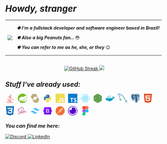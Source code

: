 <div>
    <h1><strong><em>Howdy, stranger</em></strong></h1>
    <table align="center">
   <tr>
      <td>
         <img align="center" src="https://64.media.tumblr.com/112e616f8ee4b34ff28b7f8f004f1121/tumblr_pb7tmmj3zD1ro8ysbo1_500.gifv"/>
      </td>
      <td>
         <p><strong><em>✾ I'm a fullstack developer and software engineer based in Brazil!</em></strong></p>
         <p><strong><em>✾ Also a big Peanuts fan...</em></strong> 😳</em></strong></p>
         <p><strong><em>✾ You can refer to me as he, she, or they </em></strong>😉</p>
      </td>
   </tr>
</table>
</div>
<br>
<div align="center">
    <a href="https://git.io/streak-stats">
         <img src="http://github-readme-streak-stats.herokuapp.com?user=beazinat&theme=aura&border_radius=45&card_height=180&ring=DA1E73E6" alt="GitHub Streak" />
         <img height="180em" src="https://github-readme-stats.vercel.app/api/top-langs/?username=beazinat&theme=omni&show_icons=true&hide_border=false&layout=compact&border_radius=45&title_color=A277FF&text_color=5CF1C0&bg_color=15141B"/>
    </a>
</div>
<h2><strong><em>Stuff I've already used:</em></strong></h2>
<div style="display: flex; flex-wrap: wrap; gap: 10px;">
    <img align="center" alt="Java" height="30" src="https://raw.githubusercontent.com/devicons/devicon/master/icons/java/java-plain.svg">
    <img align="center" alt="Spring" height="30" src="https://raw.githubusercontent.com/devicons/devicon/master/icons/spring/spring-original.svg">
    <img align="center" alt="Hibernate" height="30" src="https://raw.githubusercontent.com/devicons/devicon/master/icons/hibernate/hibernate-plain.svg">
    <img align="center" alt="Python" height="30" src="https://raw.githubusercontent.com/devicons/devicon/master/icons/python/python-original.svg">
    <img align="center" alt="JavaScript" height="30" src="https://raw.githubusercontent.com/devicons/devicon/master/icons/javascript/javascript-plain.svg">
    <img align="center" alt="TypeScript" height="30" src="https://raw.githubusercontent.com/devicons/devicon/master/icons/typescript/typescript-plain.svg">
    <img align="center" alt="React" height="30" src="https://raw.githubusercontent.com/devicons/devicon/master/icons/react/react-original.svg">
    <img align="center" alt="Nodejs" height="30" src="https://raw.githubusercontent.com/devicons/devicon/master/icons/nodejs/nodejs-plain.svg">
    <img align="center" alt="Docker" height="30" src="https://raw.githubusercontent.com/devicons/devicon/master/icons/docker/docker-plain.svg">
    <img align="center" alt="MySQL" height="30" src="https://raw.githubusercontent.com/devicons/devicon/master/icons/mysql/mysql-original.svg">
    <img align="center" alt="PostgreSQL" height="30" src="https://raw.githubusercontent.com/devicons/devicon/master/icons/postgresql/postgresql-plain.svg">
    <img align="center" alt="HTML" height="30" src="https://raw.githubusercontent.com/devicons/devicon/master/icons/html5/html5-plain.svg">
    <img align="center" alt="CSS" height="30" src="https://raw.githubusercontent.com/devicons/devicon/master/icons/css3/css3-plain.svg">
    <img align="center" alt="Sass" height="30" src="https://raw.githubusercontent.com/devicons/devicon/master/icons/sass/sass-original.svg">
    <img align="center" alt="TailwindCSS" height="30" src="https://raw.githubusercontent.com/devicons/devicon/master/icons/tailwindcss/tailwindcss-original.svg">
    <img align="center" alt="Bootstrap" height="30" src="https://raw.githubusercontent.com/devicons/devicon/master/icons/bootstrap/bootstrap-original.svg">
    <img align="center" alt="Postman" height="30" src="https://raw.githubusercontent.com/devicons/devicon/master/icons/postman/postman-plain.svg">
    <img align="center" alt="Insomnia" height="30" src="https://raw.githubusercontent.com/devicons/devicon/master/icons/insomnia/insomnia-original.svg">
    <img align="center" alt="Figma" height="30" src="https://raw.githubusercontent.com/devicons/devicon/master/icons/figma/figma-original.svg">
</div>
<h3><strong><em>You can find me here:</em></strong></h3>
<div>
    <a href="https://discord.gg/beazinat" target="_blank">
        <img src="https://img.shields.io/badge/Discord-7289DA?style=for-the-badge&logo=discord&logoColor=white" alt="Discord">
    </a>
    <a href="https://www.linkedin.com/in/beazinat" target="_blank">
        <img src="https://img.shields.io/badge/-LinkedIn-%230077B5?style=for-the-badge&logo=linkedin&logoColor=white" alt="LinkedIn">
    </a>
</div>
